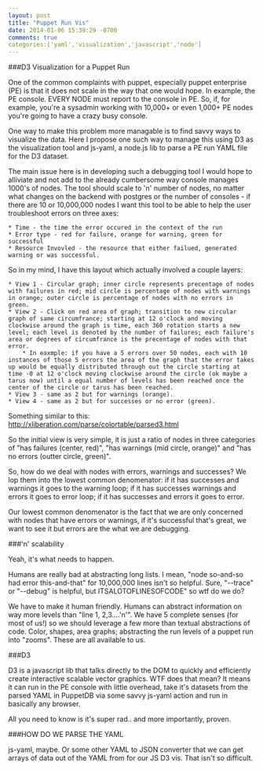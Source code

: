 ```yaml
---
layout: post
title: "Puppet Run Vis"
date: 2014-01-06 15:39:29 -0700
comments: true
categories:['yaml','visualization','javascript','node'] 
---
```

###D3 Visualization for a Puppet Run

One of the common complaints with puppet, especially puppet enterprise (PE) is that it does not scale in the way that one would hope. In example, the PE console. EVERY NODE must report to the console in PE. So, if, for example, you're a sysadmin working with 10,000+ or even 1,000+ PE nodes you're going to have a crazy busy console. 

One way to make this problem more managable is to find savvy ways to visualize the data. Here I propose one such way to manage this using D3 as the visualization tool and js-yaml, a node.js lib to parse a PE run YAML file for the D3 dataset.

The main issue here is in developing such a debugging tool I would hope to alliviate and not add to the already cumbersome way console manages 1000's of nodes. The tool should scale to 'n' number of nodes, no matter what changes on the backend with postgres or the number of consoles - if there are 10 or 10,000,000 nodes I want this tool to be able to help the user troubleshoot errors on three axes:

	* Time - the time the error occured in the context of the run
	* Error type - red for failure, orange for warning, green for successful
	* Resource Invovled - the resource that either failued, generated warning or was successful. 

So in my mind, I have this layout which actually involved a couple layers:

    * View 1 - Circular graph; inner circle represents precentage of nodes with failures in red; mid circle is percentage of nodes with warnings in orange; outer circle is percentage of nodes with no errors in green.
    * View 2 - Click on red area of graph; transition to new circular graph of same circumfrance; starting at 12 o'clock and moving clockwise around the graph is time, each 360 rotation starts a new level; each level is denoted by the number of failures; each failure's area or degrees of circumfrance is the precentage of nodes with that error. 
        * In eaxmple: if you have a 5 errors over 50 nodes, each with 10 instances of those 5 errors the area of the graph that the error takes up would be equally distributed through out the circle starting at time -0 at 12 o'clock moving clockwise around the circle (ok maybe a tarus now) until a equal number of levels has been reached once the center of the circle or tarus has been reached.
    * View 3 - same as 2 but for warnings (orange).
    * View 4 - same as 2 but for successes or no error (green).

Something similar to this: http://xliberation.com/parse/colortable/parsed3.html

So the initial view is very simple, it is just a ratio of nodes in three categories of "has failures (center, red)", "has warnings (mid circle, orange)" and "has no errors (outter circle, green)". 

So, how do we deal with nodes with errors, warnings and successes? We lop them into the lowest common denomenator: if it has successes and warnings it goes to the warning loop; if it has successes warnings and errors it goes to error loop; if it has successes and errors it goes to error. 

Our lowest common denomenator is the fact that we are only concerned with nodes that have errors or warnings, if it's successful that's great, we want to see it but errors are the what we are debugging. 

###'n' scalability

Yeah, it's what needs to happen. 

Humans are really bad at abstracting long lists. I mean, "node so-and-so had error this-and-that" for 10,000,000 lines isn't so helpful. Sure, "--trace" or "--debug" is helpful, but ITSALOTOFLINESOFCODE" so wtf do we do? 

We have to make it human friendly. Humans can abstract information on way more levels than "line 1, 2,3....'n'". We have 5 complete senses (for most of us!) so we should leverage a few more than textual abstractions of code. Color, shapes, area graphs; abstracting the run levels of a puppet run into "zooms". These are all available to us. 

###D3

D3 is a javascript lib that talks directly to the DOM to quickly and efficiently create interactive scalable vector graphics. WTF does that mean? It means it can run in the PE console with little overhead, take it's datasets from the parsed YAML in PuppetDB via some savvy js-yaml action and run in basically any browser.

All you need to know is it's super rad.. and more importantly, proven. 

###HOW DO WE PARSE THE YAML

js-yaml, maybe. Or some other YAML to JSON converter that we can get arrays of data out of the YAML from for our JS D3 vis. That isn't so difficult. 


